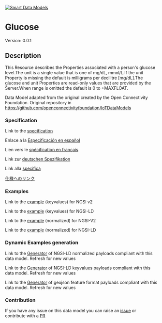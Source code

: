 [![Smart Data Models](https://smartdatamodels.org/wp-content/uploads/2022/01/SmartDataModels_logo.png "Logo")](https://smartdatamodels.org)
# Glucose
Version: 0.0.1

## Description 

This Resource describes the Properties associated with a person's glucose level.The unit is a single value that is one of mg/dL, mmol/L.If the unit Property is missing the default is milligrams per decilitre [mg/dL].The glucose and unit Properties are read-only values that are provided by the Server.When range is omitted the default is 0 to +MAXFLOAT.

Data Model adapted from the original created by the Open Connectivity Foundation. Original repository in https://github.com/openconnectivityfoundation/IoTDataModels
### Specification

Link to the [specification](https://github.com/smart-data-models/dataModel.OCF/blob/master/Glucose/doc/spec.md)

Enlace a la [Especificación en español](https://github.com/smart-data-models/dataModel.OCF/blob/master/Glucose/doc/spec_ES.md)

Lien vers le [spécification en français](https://github.com/smart-data-models/dataModel.OCF/blob/master/Glucose/doc/spec_FR.md)

Link zur [deutschen Spezifikation](https://github.com/smart-data-models/dataModel.OCF/blob/master/Glucose/doc/spec_DE.md)

Link alla [specifica](https://github.com/smart-data-models/dataModel.OCF/blob/master/Glucose/doc/spec_IT.md)

[仕様へのリンク](https://github.com/smart-data-models/dataModel.OCF/blob/master/Glucose/doc/spec_JA.md)
### Examples

Link to the [example](https://smart-data-models.github.io/dataModel.OCF/Glucose/examples/example.json) (keyvalues) for NGSI v2

Link to the [example](https://smart-data-models.github.io/dataModel.OCF/Glucose/examples/example.jsonld) (keyvalues) for NGSI-LD

Link to the [example](https://smart-data-models.github.io/dataModel.OCF/Glucose/examples/example-normalized.json) (normalized) for NGSI-V2

Link to the [example](https://smart-data-models.github.io/dataModel.OCF/Glucose/examples/example-normalized.jsonld) (normalized) for NGSI-LD
### Dynamic Examples generation

Link to the [Generator](https://smartdatamodels.org/extra/ngsi-ld_generator.php?schemaUrl=https://raw.githubusercontent.com/smart-data-models/dataModel.OCF/master/Glucose/schema.json&email=info@smartdatamodels.org) of NGSI-LD normalized payloads compliant with this data model. Refresh for new values

Link to the [Generator](https://smartdatamodels.org/extra/ngsi-ld_generator_keyvalues.php?schemaUrl=https://raw.githubusercontent.com/smart-data-models/dataModel.OCF/master/Glucose/schema.json&email=info@smartdatamodels.org) of NGSI-LD keyvalues payloads compliant with this data model. Refresh for new values

Link to the [Generator](https://smartdatamodels.org/extra/geojson_features_generator.php?schemaUrl=https://raw.githubusercontent.com/smart-data-models/dataModel.OCF/master/Glucose/schema.json&email=info@smartdatamodels.org) of geojson feature format payloads compliant with this data model. Refresh for new values
### Contribution

 If you have any issue on this data model you can raise an [issue](https://github.com/smart-data-models/dataModel.OCF/issues)  or contribute with a [PR](https://github.com/smart-data-models/dataModel.OCF/pulls)